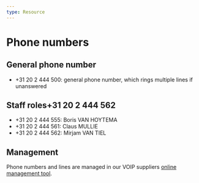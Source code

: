 ```yaml
---
type: Resource
---
```


# Phone numbers

## General phone number

* +31 20 2 444 500: general phone number, which rings multiple lines if unanswered

## Staff roles+31 20 2 444 562

* +31 20 2 444 555: Boris VAN HOYTEMA
* +31 20 2 444 561: Claus MULLIE
* +31 20 2 444 562: Mirjam VAN TIEL

## Management

Phone numbers and lines are managed in our VOIP suppliers [online management tool](https://freedom.voys.nl/).
